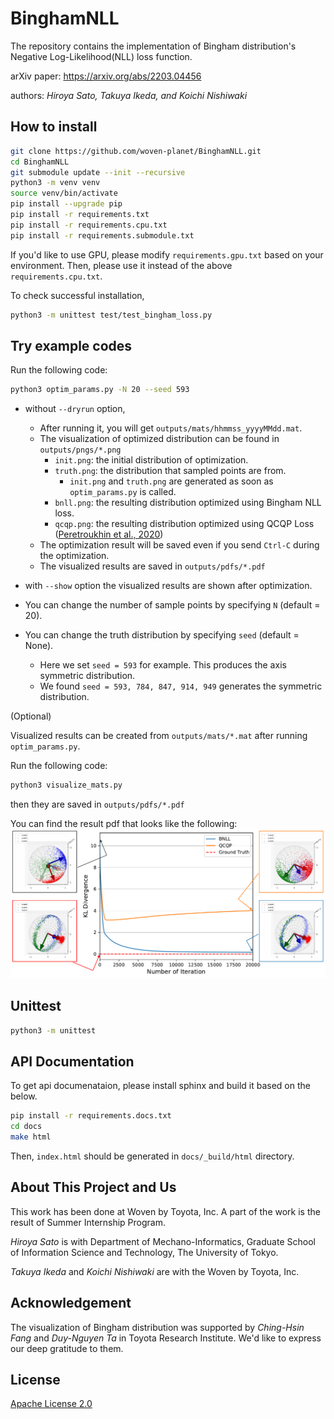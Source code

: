 # BinghamNLL

The repository contains the implementation of Bingham distribution's Negative Log-Likelihood(NLL) loss function.

arXiv paper: https://arxiv.org/abs/2203.04456

authors: *Hiroya Sato, Takuya Ikeda, and Koichi Nishiwaki*
## How to install

```bash
git clone https://github.com/woven-planet/BinghamNLL.git
cd BinghamNLL
git submodule update --init --recursive
python3 -m venv venv
source venv/bin/activate
pip install --upgrade pip
pip install -r requirements.txt
pip install -r requirements.cpu.txt
pip install -r requirements.submodule.txt
```

If you'd like to use GPU, please modify `requirements.gpu.txt` based on your environment.
Then, please use it instead of the above `requirements.cpu.txt`.

To check successful installation,
```bash
python3 -m unittest test/test_bingham_loss.py
```

## Try example codes
Run the following code:
```bash
python3 optim_params.py -N 20 --seed 593
```
- without `--dryrun` option,
  - After running it, you will get `outputs/mats/hhmmss_yyyyMMdd.mat`.
  - The visualization of optimized distribution can be found in `outputs/pngs/*.png`
    - `init.png`: the initial distribution of optimization.
    - `truth.png`: the distribution that sampled points are from.
      - `init.png` and `truth.png` are generated as soon as `optim_params.py` is called.
    - `bnll.png`: the resulting distribution optimized using Bingham NLL loss.
    - `qcqp.png`: the resulting distribution optimized using QCQP Loss ([Peretroukhin et al., 2020](https://github.com/utiasSTARS/bingham-rotation-learning))
  - The optimization result will be saved even if you send `Ctrl-C` during the optimization.
  - The visualized results are saved in `outputs/pdfs/*.pdf`

- with `--show` option the visualized results are shown after optimization.

- You can change the number of sample points by specifying `N` (default = 20).
- You can change the truth distribution by specifying `seed` (default = None).
  - Here we set `seed = 593` for example. This produces the axis symmetric distribution.
  - We found `seed = 593, 784, 847, 914, 949` generates the symmetric distribution.

(Optional)

Visualized results can be created from `outputs/mats/*.mat` after running `optim_params.py`.

Run the following code:
```bash
python3 visualize_mats.py
```
then they are saved in `outputs/pdfs/*.pdf`

You can find the result pdf that looks like the following:
![Example of a generated visualization image](outputs/sample/vis_sample_axissym.png)


## Unittest

```bash
python3 -m unittest
```


## API Documentation

To get api documenataion, please install sphinx and build it based on the below.

```bash
pip install -r requirements.docs.txt
cd docs
make html
```
Then, `index.html` should be generated in `docs/_build/html` directory.


## About This Project and Us

This work has been done at Woven by Toyota, Inc.
A part of the work is the result of Summer Internship Program.

*Hiroya Sato* is with Department of Mechano-Informatics, Graduate School of Information Science and Technology, The University of Tokyo.

*Takuya Ikeda* and *Koichi Nishiwaki* are with the Woven by Toyota, Inc.

## Acknowledgement

The visualization of Bingham distribution was supported by *Ching-Hsin Fang* and *Duy-Nguyen Ta* in Toyota Research Institute. We'd like to express our deep gratitude to them.


## License
[Apache License 2.0](LICENSE)